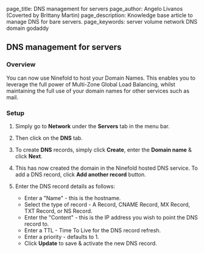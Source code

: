 page_title:       DNS management for servers
page_author:      Angelo Livanos (Coverted by Brittany Martin)
page_description: Knowledge base article to manage DNS for bare servers. page_keywords:    server volume network DNS domain godaddy 

## DNS management for servers

### Overview

You can now use Ninefold to host your Domain Names. This enables you to leverage the full power of Multi-Zone Global Load Balancing, whilst maintaining the full use of your domain names for other services such as mail.

### Setup

1. Simply go to __Network__ under the __Servers__ tab in the menu bar.

2. Then click on the __DNS__ tab.

3. To create __DNS__ records, simply click __Create__, enter the __Domain name__ & click __Next__.

4. This has now created the domain in the Ninefold hosted DNS service. To add a DNS record, click __Add another record__ button.

5. Enter the DNS record details as follows:

	* Enter a "Name" - this is the hostname.
	* Select the type of record - A Record, CNAME Record, MX Record, TXT Record, or NS Record.
	* Enter the "Content" - this is the IP address you wish to point the DNS record to.
	* Enter a TTL - Time To Live for the DNS record refresh.
	* Enter a priority - defaults to 1.
	* Click __Update__ to save & activate the new DNS record.
